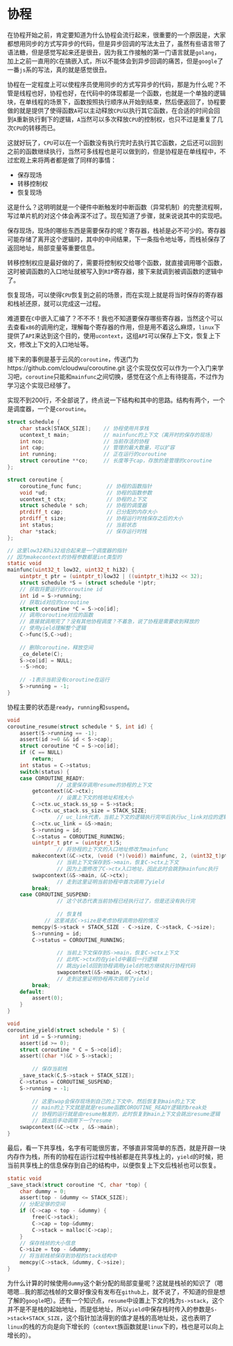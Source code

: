 # 协程

在协程开始之前，肯定要知道为什么协程会流行起来，很重要的一个原因是，大家都想用同步的方式写异步的代码，但是异步回调的写法太丑了，虽然有些语言带了语法糖，但是感觉写起来还是很丑，因为我工作接触的第一门语言就是`golang`，加上之前一直用的`C`在搞嵌入式，所以不能体会到异步回调的痛苦，但是`google`了一番`js`系的写法，真的就是感觉很丑。

协程在一定程度上可以使程序员使用同步的方式写异步的代码，那是为什么呢？不管是线程也好，协程也好，在代码中的体现都是一个函数，也就是一个单独的逻辑块，在单线程的场景下，函数按照执行顺序从开始到结束，然后便返回了，协程要做的就是提供了使得函数`A`可以主动释放`CPU`以执行其它函数，在合适的时间会回到`A`重新执行剩下的逻辑，`A`当然可以多次释放`CPU`的控制权，也只不过是重复了几次`CPU`的转移而已。

这就好玩了，`CPU`可以在一个函数没有执行完时去执行其它函数，之后还可以回到之前的函数继续执行，当然可多线程也是可以做到的，但是协程是在单线程中，不过宏观上来将两者都是做了同样的事情：

- 保存现场
- 转移控制权
- 恢复现场

这是什么？这明明就是一个硬件中断触发时中断函数（异常机制）的完整流程啊，写过单片机的对这个体会再深不过了。现在知道了步骤，就来说说其中的实现吧。

保存现场，现场的哪些东西是需要保存的呢？寄存器，栈祯是必不可少的。寄存器可能存储了离开这个逻辑时，其中的中间结果，下一条指令地址等，而栈祯保存了返回地址，局部变量等重要信息。

转移控制权应是最好做的了，需要将控制权交给哪个函数，就直接调用哪个函数，这时被调函数的入口地址就被写入到`RIP`寄存器，接下来就调到被调函数的逻辑中了。

恢复现场，可以使得`CPU`恢复到之前的场景，而在实现上就是将当时保存的寄存器和栈祯还原，就可以完成这一过程。

难道要在`C`中嵌入汇编了？不不不！我也不知道要保存哪些寄存器，当然这个可以去查看`x86`的调用约定，理解每个寄存器的作用，但是用不着这么麻烦，`linux`下提供了`API`来达到这个目的，使用`ucontext`，这组`API`可以保存上下文，恢复上下文，修改上下文的入口地址等。

接下来的事例是基于云风的`coroutine`，传送门为https://github.com/cloudwu/coroutine.git 这个实现仅仅可以作为一个入门来学习吧，`coroutine`只能和`mainfunc`之间切换，感觉在这个点上有待提高，不过作为学习这个实现已经够了。

实现不到200行，不全部说了，终点说一下结构和其中的思路。结构有两个，一个是调度器，一个是`coroutine`。

```c
struct schedule {
	char stack[STACK_SIZE];    // 协程使用共享栈
	ucontext_t main;           // mainfunc的上下文（离开时的保存的现场）
	int nco;                   // 当前存活的协程
	int cap;                   // 管理的最大数量，可以扩容
	int running;               // 正在运行的coroutine
	struct coroutine **co;     // 长度等于cap，存放的是管理的coroutine
};

struct coroutine {
	coroutine_func func;        // 协程的函数指针
	void *ud;                   // 协程的函数参数
	ucontext_t ctx;             // 协程的上下文
	struct schedule * sch;      // 协程的调度器
	ptrdiff_t cap;              // 已分配的内存大小
	ptrdiff_t size;             // 协程运行时栈保存之后的大小
	int status;                 // 当前状态
	char *stack;                // 保存运行时栈
};

// 这里low32和hi32组合起来是一个调度器的指针
// 因为makecontext的协程参数都是int类型的
static void
mainfunc(uint32_t low32, uint32_t hi32) {
	uintptr_t ptr = (uintptr_t)low32 | ((uintptr_t)hi32 << 32);
	struct schedule *S = (struct schedule *)ptr;
	// 获取将要运行的coroutine id
	int id = S->running;
	// 获取id对应的coroutine
	struct coroutine *C = S->co[id];
	// 调用coroutine对应的函数
	// 直接就调用完了？没有其他协程调度？不着急，说了协程是需要收到释放的
	// 使用yield理解整个逻辑
	C->func(S,C->ud);
	
	// 删除coroutine，释放空间
	_co_delete(C);
	S->co[id] = NULL;
	--S->nco;
	
	// -1表示当前没有coroutine在运行
	S->running = -1;
}
```

协程主要的状态是`ready`，`running`和`suspend`。

```c
void
coroutine_resume(struct schedule * S, int id) {
	assert(S->running == -1);
	assert(id >=0 && id < S->cap);
	struct coroutine *C = S->co[id];
	if (C == NULL)
		return;
	int status = C->status;
	switch(status) {
	case COROUTINE_READY:
                // 这里保存调用resume的协程的上下文
		getcontext(&C->ctx);
                // 设置上下文的栈地址和栈大小
		C->ctx.uc_stack.ss_sp = S->stack;
		C->ctx.uc_stack.ss_size = STACK_SIZE;
                // uc_link代表，当前上下文的逻辑执行完毕后执行uc_link对应的逻辑
		C->ctx.uc_link = &S->main;	
		S->running = id;
		C->status = COROUTINE_RUNNING;
		uintptr_t ptr = (uintptr_t)S;
                // 将协程的上下文的入口地址修改为mainfunc
		makecontext(&C->ctx, (void (*)(void)) mainfunc, 2, (uint32_t)ptr, (uint32_t)(ptr>>32));
                // 当前上下文保存到S->main，恢复C->ctx上下文
                // 因为上面修改了C->ctx入口地址，因此此时会跳到mainfunc执行
		swapcontext(&S->main, &C->ctx);
                // 走到这里证明当前协程中首次调用了yield
		break;
	case COROUTINE_SUSPEND:
                // 这个状态代表当前协程已经执行过了，但是还没有执行完
            
                // 恢复栈
	        // 这里减去C->size是考虑协程调用协程的情况
		memcpy(S->stack + STACK_SIZE - C->size, C->stack, C->size);
		S->running = id;
		C->status = COROUTINE_RUNNING;
		
                // 当前上下文保存到S->main，恢复C->ctx上下文
                // 此时C->ctx的在yield中最后一行逻辑
                // 跳出yield回到协程调用yield的地方继续执行协程代码
                swapcontext(&S->main, &C->ctx);      
                // 走到这里证明协程再次调用了yield
		break;
	default:
		assert(0);
	}
}

void
coroutine_yield(struct schedule * S) {
	int id = S->running;
	assert(id >= 0);
	struct coroutine * C = S->co[id];
	assert((char *)&C > S->stack);
    
        // 保存当前栈
	_save_stack(C,S->stack + STACK_SIZE);
	C->status = COROUTINE_SUSPEND;
	S->running = -1;
    
        // 这里swap会保存现场到自己的上下文中，然后恢复到main的上下文
        // main的上下文就是就是resume函数COROUTINE_READY逻辑的break处
        // 协程的运行就是由resume触发的，此时恢复到main上下文会跳出resume逻辑
        // 跳出后手动调用下一个resume
	swapcontext(&C->ctx , &S->main);
}
```

最后，看一下共享栈，名字有可能很厉害，不够直非常简单的东西，就是开辟一块内存作为栈，所有的协程在运行过程中栈祯都是在共享栈上的，`yield`的时候，把当前共享栈上的信息保存到自己的结构中，以便恢复上下文后栈祯也可以恢复。

```c
static void
_save_stack(struct coroutine *C, char *top) {
	char dummy = 0;
	assert(top - &dummy <= STACK_SIZE);
	// 分配足够的空间
	if (C->cap < top - &dummy) {
		free(C->stack);
		C->cap = top-&dummy;
		C->stack = malloc(C->cap);
	}
	// 保存栈祯的大小信息
	C->size = top - &dummy;
	// 将当前栈祯保存到协程的stack结构中
	memcpy(C->stack, &dummy, C->size);
}
```

为什么计算的时候使用`dummy`这个新分配的局部变量呢？这就是栈祯的知识了（嗯嗯嗯...我的那边栈帧的文章好像没有发布在`github`上，就不说了，不知道的但是想了解的`google`吧）。还有一个知识点，`resume`中设置上下文的栈为`s->stack`，这个并不是不是栈的起始地址，而是低地址，所以`yield`中保存栈时传入的参数是`S->stack+STACK_SIZE`，这个指针加法得到的值才是栈的高地址处，这也表明了`linux`的栈的方向是向下增长的（`context`族函数就是`linux`下的，栈也是可以向上增长的）。
